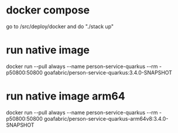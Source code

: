 # docker compose
go to /src/deploy/docker and do "./stack up"

# run native image
docker run --pull always --name person-service-quarkus --rm -p50800:50800 goafabric/person-service-quarkus:3.4.0-SNAPSHOT

# run native image arm64
docker run --pull always --name person-service-quarkus --rm -p50800:50800 goafabric/person-service-quarkus-arm64v8:3.4.0-SNAPSHOT

